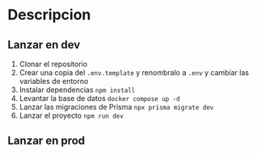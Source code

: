 # Descripcion

## Lanzar en dev

1. Clonar el repositorio
2. Crear una copia del ```.env.template``` y renombralo a ```.env``` y cambiar las variables de entorno
3. Instalar dependencias ```npm install```
4. Levantar la base de datos ```docker compose up -d```
5. Lanzar las migraciones de Prisma ```npx prisma migrate dev```
6. Lanzar el proyecto ```npm run dev```

## Lanzar en prod
